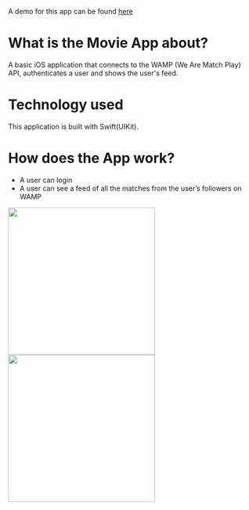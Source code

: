 A demo for this app can be found [here](https://drive.google.com/file/d/1qPsGAXE7VhN60-PCQmvDV8CrMyP0SkZC/view?usp=sharing)

# What is the Movie App about?
A basic iOS application that connects to the WAMP (We Are Match Play) API, authenticates a user and shows the user's feed.

# Technology used
This application is built with Swift(UIKit).

# How does the App work?
- A user can login
- A user can see a feed of all the matches from the user’s followers on WAMP

<p float = "left">
<img src="https://drive.google.com/uc?export=view&id=1KLcpaAMWvWvvwDHV-tiOAyF0Nz5pt_it" width = "300" >
<img src="https://drive.google.com/uc?export=view&id=1NAIfB-NDMywfgqPlWoQOxRx_XAiP3XG7" width = "300" >
</p>
